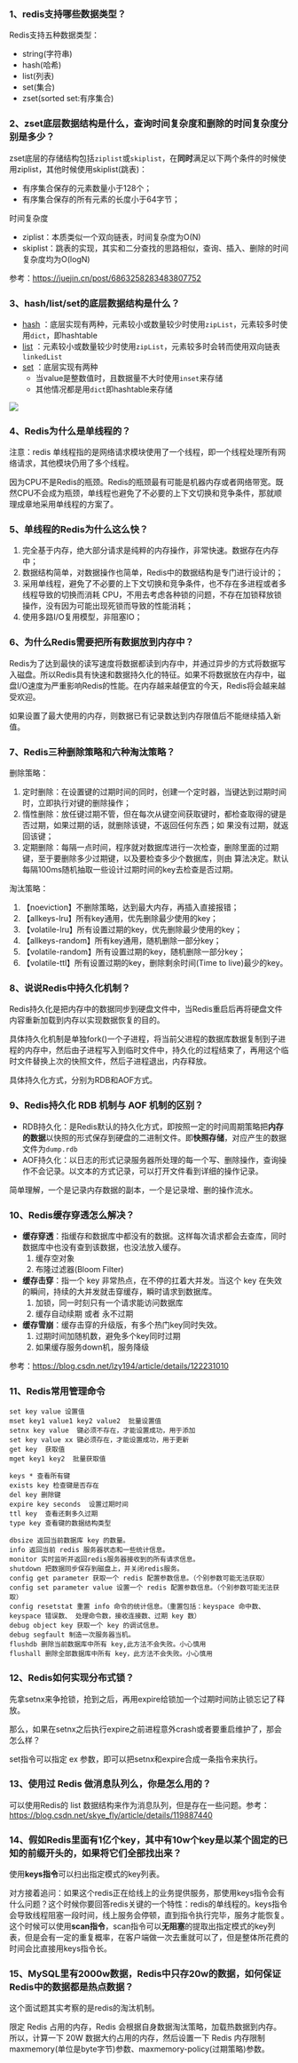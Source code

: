 ### 1、redis支持哪些数据类型？

Redis支持五种数据类型：
* string(字符串)
* hash(哈希) 
* list(列表)
* set(集合)
* zset(sorted set:有序集合)

### 2、zset底层数据结构是什么，查询时间复杂度和删除的时间复杂度分别是多少？

zset底层的存储结构包括`ziplist`或`skiplist`，在**同时**满足以下两个条件的时候使用ziplist，其他时候使用skiplist(跳表)：

* 有序集合保存的元素数量小于128个；
* 有序集合保存的所有元素的长度小于64字节；

时间复杂度

* ziplist：本质类似一个双向链表，时间复杂度为O(N)
* skiplist：跳表的实现，其实和二分查找的思路相似，查询、插入、删除的时间复杂度均为O(logN)

参考：https://juejin.cn/post/6863258283483807752

### 3、hash/list/set的底层数据结构是什么？

* [hash](https://www.cnblogs.com/reecelin/p/13362104.html) ：底层实现有两种，元素较小或数量较少时使用`zipList`，元素较多时使用`dict`，即hashtable
* [list](https://www.cnblogs.com/reecelin/p/13358432.html) ：元素较小或数量较少时使用`zipList`，元素较多时会转而使用双向链表`linkedList`
* [set](https://www.cnblogs.com/reecelin/p/13364089.html) ：底层实现有两种
    * 当value是整数值时，且数据量不大时使用`inset`来存储
    * 其他情况都是用`dict`即hashtable来存储
  
![](https://github.com/SongLee24/LeetCode-Go/blob/main/%E5%85%AB%E8%82%A1%E6%96%87/images/redis-base-struct.jpg?raw=true)

### 4、Redis为什么是单线程的？

注意：redis 单线程指的是网络请求模块使用了一个线程，即一个线程处理所有网络请求，其他模块仍用了多个线程。

因为CPU不是Redis的瓶颈。Redis的瓶颈最有可能是机器内存或者网络带宽。既然CPU不会成为瓶颈，单线程也避免了不必要的上下文切换和竞争条件，那就顺理成章地采用单线程的方案了。

### 5、单线程的Redis为什么这么快？

1. 完全基于内存，绝大部分请求是纯粹的内存操作，非常快速。数据存在内存中；
2. 数据结构简单，对数据操作也简单，Redis中的数据结构是专门进行设计的；
3. 采用单线程，避免了不必要的上下文切换和竞争条件，也不存在多进程或者多线程导致的切换而消耗 CPU，不用去考虑各种锁的问题，不存在加锁释放锁操作，没有因为可能出现死锁而导致的性能消耗；
4. 使用多路I/O复用模型，非阻塞IO；

### 6、为什么Redis需要把所有数据放到内存中？

Redis为了达到最快的读写速度将数据都读到内存中，并通过异步的方式将数据写入磁盘。所以Redis具有快速和数据持久化的特征。如果不将数据放在内存中，磁盘I/O速度为严重影响Redis的性能。在内存越来越便宜的今天，Redis将会越来越受欢迎。

如果设置了最大使用的内存，则数据已有记录数达到内存限值后不能继续插入新值。

### 7、Redis三种删除策略和六种淘汰策略？

删除策略：

1. 定时删除：在设置键的过期时间的同时，创建⼀个定时器，当键达到过期时间时，⽴即执⾏对键的删除操作；
2. 惰性删除：放任键过期不管，但在每次从键空间获取键时，都检查取得的键是否过期，如果过期的话，就删除该键，不返回任何东西；如
果没有过期，就返回该键；
3. 定期删除：每隔⼀点时间，程序就对数据库进⾏⼀次检查，删除⾥⾯的过期键，⾄于要删除多少过期键，以及要检查多少个数据库，则由
算法决定。默认每隔100ms随机抽取⼀些设计过期时间的key去检查是否过期。
   
淘汰策略：

1. 【noeviction】不删除策略，达到最⼤内存，再插⼊直接报错；
2. 【allkeys-lru】所有key通⽤，优先删除最少使⽤的key；
3. 【volatile-lru】所有设置过期的key，优先删除最少使⽤的key；
4. 【allkeys-random】所有key通⽤，随机删除⼀部分key；
5. 【volatile-random】所有设置过期的key，随机删除⼀部分key；
6. 【volatile-ttl】所有设置过期的key，删除剩余时间(Time to live)最少的key。

### 8、说说Redis中持久化机制？

Redis持久化是把内存中的数据同步到硬盘文件中，当Redis重启后再将硬盘文件内容重新加载到内存以实现数据恢复的目的。

具体持久化机制是单独fork()一个子进程，将当前父进程的数据库数据复制到子进程的内存中，然后由子进程写入到临时文件中，持久化的过程结束了，再用这个临时文件替换上次的快照文件，然后子进程退出，内存释放。

具体持久化方式，分别为RDB和AOF方式。

### 9、Redis持久化 RDB 机制与 AOF 机制的区别？

* RDB持久化：是Redis默认的持久化方式，即按照一定的时间周期策略把**内存的数据**以快照的形式保存到硬盘的二进制文件。即**快照存储**，对应产生的数据文件为`dump.rdb`
* AOF持久化：以日志的形式记录服务器所处理的每一个写、删除操作，查询操作不会记录。以文本的方式记录，可以打开文件看到详细的操作记录。

简单理解，一个是记录内存数据的副本，一个是记录增、删的操作流水。

### 10、Redis缓存穿透怎么解决？

* **缓存穿透**：指缓存和数据库中都没有的数据。这样每次请求都会去查库，同时数据库中也没有查到该数据，也没法放入缓存。
    1. 缓存空对象
    2. 布隆过滤器(Bloom Filter)
* **缓存击穿**：指一个 key 非常热点，在不停的扛着大并发。当这个 key 在失效的瞬间，持续的大并发就击穿缓存，瞬时请求到数据库。
    1. 加锁，同一时刻只有一个请求能访问数据库
    2. 缓存自动续期 或者 永不过期
* **缓存雪崩**：缓存击穿的升级版，有多个热门key同时失效。
    1. 过期时间加随机数，避免多个key同时过期
    2. 如果缓存服务down机，服务降级

参考：https://blog.csdn.net/lzy194/article/details/122231010

### 11、Redis常用管理命令

```
set key value 设置值
mset key1 value1 key2 value2  批量设置值
setnx key value  键必须不存在，才能设置成功，用于添加
set key value xx 键必须存在，才能设置成功，用于更新
get key  获取值
mget key1 key2  批量获取值

keys * 查看所有键
exists key 检查键是否存在
del key 删除键
expire key seconds  设置过期时间
ttl key  查看还剩多久过期
type key 查看键的数据结构类型

dbsize 返回当前数据库 key 的数量。
info 返回当前 redis 服务器状态和一些统计信息。
monitor 实时监听并返回redis服务器接收到的所有请求信息。 
shutdown 把数据同步保存到磁盘上，并关闭redis服务。
config get parameter 获取一个 redis 配置参数信息。（个别参数可能无法获取）
config set parameter value 设置一个 redis 配置参数信息。（个别参数可能无法获取）
config resetstat 重置 info 命令的统计信息。（重置包括：keyspace 命中数、
keyspace 错误数、 处理命令数，接收连接数、过期 key 数）
debug object key 获取一个 key 的调试信息。
debug segfault 制造一次服务器当机。
flushdb 删除当前数据库中所有 key,此方法不会失败。小心慎用
flushall 删除全部数据库中所有 key，此方法不会失败。小心慎用
```

### 12、Redis如何实现分布式锁？

先拿setnx来争抢锁，抢到之后，再用expire给锁加一个过期时间防止锁忘记了释放。

那么，如果在setnx之后执行expire之前进程意外crash或者要重启维护了，那会怎么样？

set指令可以指定 ex 参数，即可以把setnx和expire合成一条指令来执行。

### 13、使用过 Redis 做消息队列么，你是怎么用的？

可以使用Redis的 list 数据结构来作为消息队列，但是存在一些问题。参考：https://blog.csdn.net/skye_fly/article/details/119887440

### 14、假如Redis里面有1亿个key，其中有10w个key是以某个固定的已知的前缀开头的，如果将它们全部找出来？

使用**keys指令**可以扫出指定模式的key列表。

对方接着追问：如果这个redis正在给线上的业务提供服务，那使用keys指令会有什么问题？这个时候你要回答redis关键的一个特性：redis的单线程的。keys指令会导致线程阻塞一段时间，线上服务会停顿，直到指令执行完毕，服务才能恢复。这个时候可以使用**scan指令**，scan指令可以**无阻塞**的提取出指定模式的key列表，但是会有一定的重复概率，在客户端做一次去重就可以了，但是整体所花费的时间会比直接用keys指令长。

### 15、MySQL里有2000w数据，Redis中只存20w的数据，如何保证Redis中的数据都是热点数据？

这个面试题其实考察的是redis的淘汰机制。

限定 Redis 占用的内存，Redis 会根据自身数据淘汰策略，加载热数据到内存。
所以，计算一下 20W 数据大约占用的内存，然后设置一下 Redis 内存限制 maxmemory(单位是byte字节)参数、maxmemory-policy(过期策略)参数。

